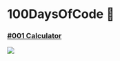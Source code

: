 # 100DaysOfCode 👑

### [#001 Calculator](challenge.amirhbeigi.ir/001)

<a href="challenge.amirhbeigi.ir/001"><img src="https://srv-file14.gofile.io/download/wgKO65/Asset%201@3x.png" /></a>
